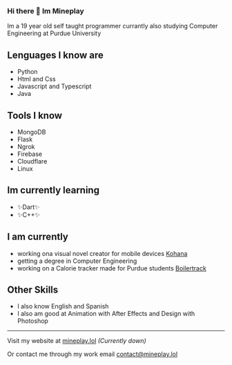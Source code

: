 ### Hi there 👋 Im Mineplay
Im a 19 year old self taught programmer currantly also studying Computer Engineering at Purdue University

## Lenguages I know are 
- Python
- Html and Css
- Javascript and Typescript
- Java

## Tools I know
- MongoDB
- Flask
- Ngrok
- Firebase
- Cloudflare
- Linux

## Im currently learning
- ✨Dart✨
- ✨C++✨

## I am currently 
- working ona visual novel creator for mobile devices [Kohana](https://kohana.live/)
- getting a degree in Computer Engineering
- working on a Calorie tracker made for Purdue students [Boilertrack](https://boilertrack.com)

## Other Skills
- I also know English and Spanish
- I also am good at Animation with After Effects and Design with Photoshop

_____________

Visit my website at [mineplay.lol](https://mineplay.lol/)    *(Currently down)*

Or contact me through my work email [contact@mineplay.lol](mailto:contact@mineplay.lol)
